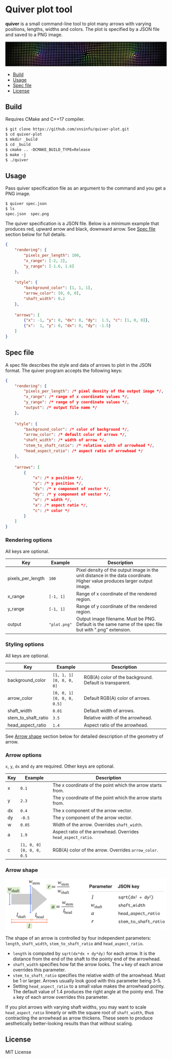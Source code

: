 # Quiver plot tool

**quiver** is a small command-line tool to plot many arrows with varying
positions, lengths, widths and colors. The plot is specified by a JSON file
and saved to a PNG image.

![arrows](doc/sample_3.png)

- [Build](#build)
- [Usage](#usage)
- [Spec file](#spec-file)
- [License](#license)


## Build

Requires CMake and C++17 compiler.

```console
$ git clone https://github.com/snsinfu/quiver-plot.git
$ cd quiver-plot
$ mkdir _build
$ cd _build
$ cmake .. -DCMAKE_BUILD_TYPE=Release
$ make -j
$ ./quiver
```


## Usage

Pass quiver specification file as an argument to the command and you get a
PNG image.

```console
$ quiver spec.json
$ ls
spec.json  spec.png
```

The quiver specification is a JSON file. Below is a minimum example that
produces red, upward arrow and black, downward arrow. See [Spec file](#spec-file)
section below for full details.

```json
{
    "rendering": {
        "pixels_per_length": 100,
        "x_range": [-2, 2],
        "y_range": [-1.6, 1.6]
    },

    "style": {
        "background_color": [1, 1, 1],
        "arrow_color": [0, 0, 0],
        "shaft_width": 0.2
    },

    "arrows": [
        {"x": -1, "y": 0, "dx": 0, "dy":  1.5, "c": [1, 0, 0]},
        {"x":  1, "y": 0, "dx": 0, "dy": -1.5}
    ]
}
```


## Spec file

A spec file describes the style and data of arrows to plot in the JSON format.
The quiver program accepts the following keys:

```json
{
    "rendering": {
        "pixels_per_length": /* pixel density of the output image */,
        "x_range": /* range of x coordinate values */,
        "y_range": /* range of y coordinate values */,
        "output": /* output file name */
    },

    "style": {
        "background_color": /* color of background */,
        "arrow_color": /* default color of arrows */,
        "shaft_width": /* width of arrow */,
        "stem_to_shaft_ratio": /* relative width of arrowhead */,
        "head_aspect_ratio": /* aspect ratio of arrowhead */
    },

    "arrows": [
        {
            "x": /* x position */,
            "y": /* y position */,
            "dx": /* x component of vector */,
            "dy": /* y component of vector */,
            "w": /* width */,
            "a": /* aspect ratio */,
            "c": /* color */ 
        }
    ]
}
```

### Rendering options

All keys are optional.

| Key               | Example      | Description |
|-------------------|--------------|-------------|
| pixels_per_length | `100`        | Pixel density of the output image in the unit distance in the data coordinate. Higher value produces larger output image. |
| x_range           | `[-1, 1]`    | Range of x coordinate of the rendered region. |
| y_range           | `[-1, 1]`    | Range of y coordinate of the rendered region. |
| output            | `"plot.png"` | Output image filename. Must be PNG. Default is the same name of the spec file but with ".png" extension. |

### Styling options

All keys are optional.

| Key                 | Example                         | Description |
|---------------------|---------------------------------|-------------|
| background_color    | `[1, 1, 1]`<br>`[0, 0, 0, 0]`   | RGB(A) color of the background. Default is transparent. |
| arrow_color         | `[0, 0, 1]`<br>`[0, 0, 0, 0.5]` | Default RGB(A) color of arrows. |
| shaft_width         | `0.01`                          | Default width of arrows. |
| stem_to_shaft_ratio | `3.5`                           | Relative width of the arrowhead. |
| head_aspect_ratio   | `1.4`                           | Aspect ratio of the arrowhead. |

See [Arrow shape](#arrow-shape) section below for detailed description of the
geometry of arrow.

### Arrow options

`x`, `y`, `dx` and `dy` are required. Other keys are optional.

| Key | Example                         | Description |
|-----|---------------------------------|-------------|
| x   | `0.1`                           | The x coordinate of the point which the arrow starts from. |
| y   | `2.3`                           | The y coordinate of the point which the arrow starts from. |
| dx  | `0.4`                           | The x component of the arrow vector. |
| dy  | `-0.5`                          | The y component of the arrow vector. |
| w   | `0.05`                          | Width of the arrow. Overrides `shaft_width`. |
| a   | `1.9`                           | Aspect ratio of the arrowhead. Overrides `head_aspect_ratio`. |
| c   | `[1, 0, 0]`<br>`[0, 0, 0, 0.5`  | RGB(A) color of the arrow. Overrides `arrow_color`. |


### Arrow shape

![Geometry of an arrow](doc/arrow_geometry.png)

The shape of an arrow is controlled by four independent parameters: `length`,
`shaft_width`, `stem_to_shaft_ratio` and `head_aspect_ratio`.

- `length` is computed by `sqrt(dx*dx + dy*dy)` for each arrow. It is the
  distance from the end of the shaft to the pointy end of the arrowhead.
- `shaft_width` specifies how fat the arrow looks. The `w` key of each arrow
  overrides this parameter.
- `stem_to_shaft_ratio` specifies the relative width of the arrowhead. Must
  be 1 or larger. Arrows usually look good with this parameter being 3-5.
- Setting `head_aspect_ratio` to a small value makes the arrowhead pointy.
  The default value of 1.4 produces the right angle at the pointy end. The
  `a` key of each arrow overrides this parameter.

If you plot arrows with varying shaft widths, you may want to scale
`head_aspect_ratio` linearly or with the square root of `shaft_width`,
thus contracting the arrowhead as arrow thickens. These seem to produce
aesthetically better-looking results than that without scaling.


## License

MIT License
